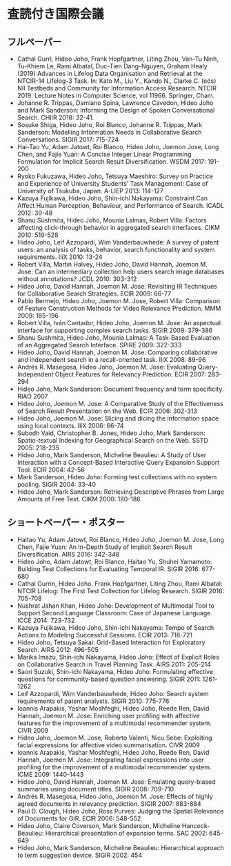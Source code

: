 # 査読付き国際会議

## フルペーパー

* Cathal Gurri, Hideo Joho, Frank Hopfgartner, Liting Zhou, Van-Tu Ninh, Tu-Khiem Le, Rami Albatal, Duc-Tien Dang-Nguyen, Graham Healy \(2019\) Advances in Lifelog Data Organisation and Retrieval at the NTCIR-14 Lifelog-3 Task. In: Kato M., Liu Y., Kando N., Clarke C. \(eds\) NII Testbeds and Community for Information Access Research. NTCIR 2019. Lecture Notes in Computer Science, vol 11966. Springer, Cham.
* Johanne R. Trippas, Damiano Spina, Lawrence Cavedon, Hideo Joho and Mark Sanderson: Informing the Design of Spoken Conversational Search. CHIIR 2018: 32-41.
* Sosuke Shiga, Hideo Joho, Roi Blanco, Johanne R. Trippas, Mark Sanderson: Modelling Information Needs in Collaborative Search Conversations. SIGIR 2017: 715-724
* Hai-Tao Yu, Adam Jatowt, Roi Blanco, Hideo Joho, Joemon Jose, Long Chen, and Fajie Yuan: A Concise Integer Linear Programming Formulation for Implicit Search Result Diversification. WSDM 2017: 191-200
* Ryoko Fukuzawa, Hideo Joho, Tetsuya Maeshiro: Survey on Practice and Experience of University Students’ Task Management: Case of University of Tsukuba, Japan. A-LIEP 2013: 114-127
* Kazuya Fujikawa, Hideo Joho, Shin-ichi Nakayama: Constraint Can Affect Human Perception, Behaviour, and Performance of Search. ICADL 2012: 39-48
* Shanu Sushmita, Hideo Joho, Mounia Lalmas, Robert Villa: Factors affecting click-through behavior in aggregated search interfaces. CIKM 2010: 519-528
* Hideo Joho, Leif Azzopardi, Wim Vanderbauwhede: A survey of patent users: an analysis of tasks, behavior, search functionality and system requirements. IIiX 2010: 13-24
* Robert Villa, Martin Halvey, Hideo Joho, David Hannah, Joemon M. Jose: Can an intermediary collection help users search image databases without annotations? JCDL 2010: 303-312
* Hideo Joho, David Hannah, Joemon M. Jose: Revisiting IR Techniques for Collaborative Search Strategies. ECIR 2009: 66-77
* Pablo Bermejo, Hideo Joho, Joemon M. Jose, Robert Villa: Comparison of Feature Construction Methods for Video Relevance Prediction. MMM 2009: 185-196
* Robert Villa, Iván Cantador, Hideo Joho, Joemon M. Jose: An aspectual interface for supporting complex search tasks. SIGIR 2009: 379-386
* Shanu Sushmita, Hideo Joho, Mounia Lalmas: A Task-Based Evaluation of an Aggregated Search Interface. SPIRE 2009: 322-333
* Hideo Joho, David Hannah, Joemon M. Jose: Comparing collaborative and independent search in a recall-oriented task. IIiX 2008: 89-96
* Andrés R. Masegosa, Hideo Joho, Joemon M. Jose: Evaluating Query-Independent Object Features for Relevancy Prediction. ECIR 2007: 283-294
* Hideo Joho, Mark Sanderson: Document frequency and term specificity. RIAO 2007
* Hideo Joho, Joemon M. Jose: A Comparative Study of the Effectiveness of Search Result Presentation on the Web. ECIR 2006: 302-313
* Hideo Joho, Joemon M. Jose: Slicing and dicing the information space using local contexts. IIiX 2006: 66-74
* Subodh Vaid, Christopher B. Jones, Hideo Joho, Mark Sanderson: Spatio-textual Indexing for Geographical Search on the Web. SSTD 2005: 218-235
* Hideo Joho, Mark Sanderson, Micheline Beaulieu: A Study of User Interaction with a Concept-Based Interactive Query Expansion Support Tool. ECIR 2004: 42-56
* Mark Sanderson, Hideo Joho: Forming test collections with no system pooling. SIGIR 2004: 33-40
* Hideo Joho, Mark Sanderson: Retrieving Descriptive Phrases from Large Amounts of Free Text. CIKM 2000: 180-186

## ショートペーパー・ポスター

* Haitao Yu, Adam Jatowt, Roi Blanco, Hideo Joho, Joemon M. Jose, Long Chen, Fajie Yuan: An In-Depth Study of Implicit Search Result Diversification. AIRS 2016: 342-348
* Hideo Joho, Adam Jatowt, Roi Blanco, Haitao Yu, Shuhei Yamamoto: Building Test Collections for Evaluating Temporal IR. SIGIR 2016: 677-680
* Cathal Gurrin, Hideo Joho, Frank Hopfgartner, Liting Zhou, Rami Albatal: NTCIR Lifelog: The First Test Collection for Lifelog Research. SIGIR 2016: 705-708
* Nushrat Jahan Khan, Hideo Joho: Development of Multimodal Tool to Support Second Language Classroom: Case of Japanese Language. ICCE 2014: 723-732
* Kazuya Fujikawa, Hideo Joho, Shin-ichi Nakayama: Tempo of Search Actions to Modeling Successful Sessions. ECIR 2013: 718-721
* Hideo Joho, Tetsuya Sakai: Grid-Based Interaction for Exploratory Search. AIRS 2012: 496-505
* Marika Imazu, Shin-ichi Nakayama, Hideo Joho: Effect of Explicit Roles on Collaborative Search in Travel Planning Task. AIRS 2011: 205-214
* Saori Suzuki, Shin-ichi Nakayama, Hideo Joho: Formulating effective questions for community-based question answering. SIGIR 2011: 1261-1262
* Leif Azzopardi, Wim Vanderbauwhede, Hideo Joho: Search system requirements of patent analysts. SIGIR 2010: 775-776
* Ioannis Arapakis, Yashar Moshfeghi, Hideo Joho, Reede Ren, David Hannah, Joemon M. Jose: Enriching user profiling with affective features for the improvement of a multimodal recommender system. CIVR 2009
* Hideo Joho, Joemon M. Jose, Roberto Valenti, Nicu Sebe: Exploiting facial expressions for affective video summarisation. CIVR 2009
* Ioannis Arapakis, Yashar Moshfeghi, Hideo Joho, Reede Ren, David Hannah, Joemon M. Jose: Integrating facial expressions into user profiling for the improvement of a multimodal recommender system. ICME 2009: 1440-1443
* Hideo Joho, David Hannah, Joemon M. Jose: Emulating query-biased summaries using document titles. SIGIR 2008: 709-710
* Andrés R. Masegosa, Hideo Joho, Joemon M. Jose: Effects of highly agreed documents in relevancy prediction. SIGIR 2007: 883-884
* Paul D. Clough, Hideo Joho, Ross Purves: Judging the Spatial Relevance of Documents for GIR. ECIR 2006: 548-552
* Hideo Joho, Claire Coverson, Mark Sanderson, Micheline Hancock-Beaulieu: Hierarchical presentation of expansion terms. SAC 2002: 645-649
* Hideo Joho, Mark Sanderson, Micheline Beaulieu: Hierarchical approach to term suggestion device. SIGIR 2002: 454

